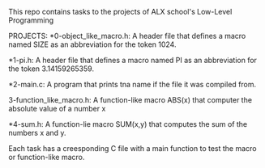 This repo contains tasks to the projects of ALX school's Low-Level Programming

PROJECTS: 
*0-object_like_macro.h: A header file that defines a macro named SIZE as an abbreviation for the token 1024.

*1-pi.h: A header file that defines a macro  named PI as an abbreviation for the token 3.14159265359.

*2-main.c: A program that prints tna name if the file it was compiled from.

3-function_like_macro.h: A function-like macro ABS(x) that computer the absolute value of a number x 

*4-sum.h: A function-lie macro SUM(x,y) that computes the sum of the numbers x and y.

Each task has a  creesponding C file with a main function to test the macro or function-like macro. 
